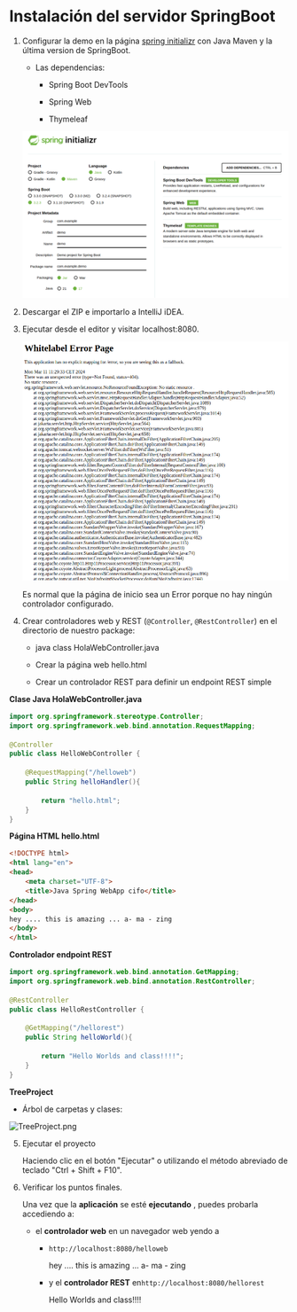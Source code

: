 # Instalación del servidor SpringBoot

1. Configurar la demo en la página [spring initializr](start.spring.io) con Java Maven y la última version de SpringBoot. 
   
   - Las dependencias:
     
     - Spring Boot DevTools
     
     - Spring Web
     
     - Thymeleaf
   
   <img src="assets/spring.initializr.png" title="spring.initializr" alt="spring.initializr.png" data-align="center">

2. Descargar el ZIP e importarlo a IntelliJ iDEA.

3. Ejecutar desde el editor y visitar localhost:8080.
   
   <img src="assets/primer-exec.png" title="primer-exec" alt="primer-exec.png" data-align="center">
   
   Es normal que la página de inicio sea un Error porque no hay ningún controlador configurado.

4. Crear controladores web y REST (`@Controller`, `@RestController`) en el directorio de nuestro package:
   
   - java class HolaWebController.java
   
   - Crear la página web hello.html
   
   - Crear un controlador REST para definir un endpoint REST simple

**Clase Java HolaWebController.java**

```java
import org.springframework.stereotype.Controller;
import org.springframework.web.bind.annotation.RequestMapping;

@Controller
public class HelloWebController {

    @RequestMapping("/helloweb")
    public String helloHandler(){

        return "hello.html";
    }
}
```

**Página HTML hello.html**

```html
<!DOCTYPE html>
<html lang="en">
<head>
    <meta charset="UTF-8">
    <title>Java Spring WebApp cifo</title>
</head>
<body>
hey .... this is amazing ... a- ma - zing
</body>
</html>
```

**Controlador endpoint REST**

```java
import org.springframework.web.bind.annotation.GetMapping;
import org.springframework.web.bind.annotation.RestController;

@RestController
public class HelloRestController {

    @GetMapping("/hellorest")
    public String helloWorld(){

        return "Hello Worlds and class!!!!";
    }
}
```

**TreeProject**

- Árbol de carpetas y clases:

<img src="file:///home/jaime/Documentos/SpringBoot/assets/TreeProject.png" title="" alt="TreeProject.png" data-align="center">

5. Ejecutar el proyecto
   
   Haciendo clic en el botón "Ejecutar" o utilizando el método abreviado de teclado "Ctrl + Shift + F10".

6. Verificar los puntos finales.
   
   Una vez que la **aplicación** se esté **ejecutando** , puedes probarla accediendo a:
   
   * el **controlador web** en un navegador web yendo a
     
     * `http://localhost:8080/helloweb`
       
       hey .... this is amazing ... a- ma - zing
     - y el **controlador REST** en`http://localhost:8080/hellorest`
       
       Hello Worlds and class!!!!